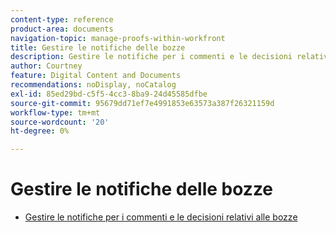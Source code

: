 ```yaml
---
content-type: reference
product-area: documents
navigation-topic: manage-proofs-within-workfront
title: Gestire le notifiche delle bozze
description: Gestire le notifiche per i commenti e le decisioni relativi alle bozze
author: Courtney
feature: Digital Content and Documents
recommendations: noDisplay, noCatalog
exl-id: 85ed29bd-c5f5-4cc3-8ba9-24d45585dfbe
source-git-commit: 95679dd71ef7e4991853e63573a387f26321159d
workflow-type: tm+mt
source-wordcount: '20'
ht-degree: 0%

---
```


# Gestire le notifiche delle bozze

* [Gestire le notifiche per i commenti e le decisioni relativi alle bozze](../../../../review-and-approve-work/proofing/reviewing-proofs-within-workfront/manage-notifications-for-proof-comments.md)
